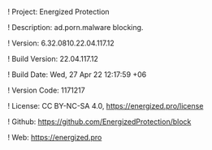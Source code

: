 ! Project: Energized Protection

! Description: ad.porn.malware blocking.

! Version: 6.32.0810.22.04.117.12

! Build Version: 22.04.117.12

! Build Date: Wed, 27 Apr 22 12:17:59 +06

! Version Code: 1171217

! License: CC BY-NC-SA 4.0, https://energized.pro/license

! Github: https://github.com/EnergizedProtection/block

! Web: https://energized.pro
